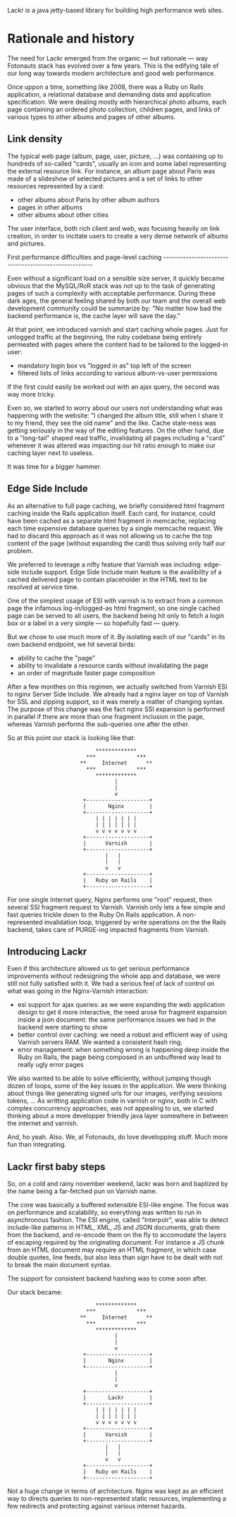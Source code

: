 Lackr is a java jetty-based library for building high performance web sites.

Rationale and history
=====================

The need for Lackr emerged from the organic — but rationale — way Fotonauts stack has evolved over a few years. This is
the edifying tale of our long way towards modern architecture and good web performance.

Once uppon a time, something like 2008, there was a Ruby on Rails application, a relational database and
demanding data and application specification.
We were dealing mostly with hierarchical photo albums, each page containing an ordered photo collection,
children pages, and links of various types to other albums and pages of other albums.

Link density
------------

The typical web page (album, page, user, picture, ...) was containing up to hundreds of so-called "cards", usually an
icon and some label representing the external resource link.
For instance, an album page about Paris was made of a slideshow of selected pictures and a set of links to other
resources represented by a card:
- other albums about Paris by other album authors
- pages in other albums
- other albums about other cities

The user interface, both rich client and web, was focusing heavily on link creation, in order to incitate users to
create a very dense network of albums and pictures.

First performance difficulties and page-level caching -----------------------------------------------------

Even without a significant load on a sensible size server, it quickly became obvious that the MySQL/RoR stack was
not up to the task of generating pages of such a complexity with acceptable performance.
During these dark ages, the general feeling shared by both our team and the overall web development community could be
summarize by: "No matter how bad the backend performance is, the cache layer will save the day."

At that point, we introduced varnish and start caching whole pages. Just for unlogged traffic at the beginning, the
ruby codebase being entirely permeated with pages where the content had to be tailored to the logged-in user:
- mandatory login box vs "logged in as" top left of the screen
- filtered lists of links according to various album-vs-user permissions

If the first could easily be worked out with an ajax query, the second was way more tricky.

Even so, we started to worry about our users not understanding what was happening with the website: "I changed the
album title, still when I share it to my friend, they see the old name" and the like. Cache stale-ness was getting
seriously in the way of the editing features. On the other hand, due to a "long-tail" shaped read traffic,
invalidating all pages including a "card" whenever it was altered was impacting our hit ratio enough to make our
caching layer next to useless.

It was time for a bigger hammer.

Edge Side Include
-----------------

As an alternative to full page caching, we briefly considered html fragment caching inside the Rails application
itself. Each card, for instance, could have been cached as a separate html fragment in memcache, replacing
each time expensive database queries by a single memcache request. We had to discard this approach as it was
not allowing us to cache the top content of the page (without expanding the card) thus solving only half our
problem.

We preferred to leverage a nifty feature that Varnish was including: edge-side include support. Edge Side Include
main feature is the availibility of a cached delivered page to contain placeholder in the HTML text to be resolved
at service time.

One of the simplest usage of ESI with varnish is to extract from a common page the infamous log-in/logged-as html
fragment, so one single cached page can be served to all users, the backend being hit only to fetch a login box
or a label in a very simple — so hopefully fast — query.

But we chose to use much more of it. By isolating each of our "cards" in its own backend endpoint, we hit several
birds:
- ability to cache the "page"
- ability to invalidate a resource cards without invalidating the page
- an order of magnitude faster page composition

After a few monthes on this regimen, we actually switched from Varnish ESI to nginx Server Side Include. We already
had a nginx layer on top of Varnish for SSL and zipping support, so it was merely a matter of changing syntax. The
purpose of this change was the fact nginx SSI expansion is performed in parallel if there are more than one
fragment inclusion in the page, whereas Varnish performs the sub-queries one after the other.

So at this point our stack is looking like that:

```
                            *************      
                         ***             ***   
                       **     Internet      ** 
                         ***             ***   
                            *************      
                                  |            
                                  |            
                                  v            
                        +--------------------+ 
                        |       Nginx        | 
                        +--------------------+ 
                            | | | | | | |      
                            | | | | | | |      
                            v v v v v v v      
                        +--------------------+ 
                        |      Varnish       | 
                        +--------------------+ 
                               |   |           
                               |   |           
                               v   v           
                        +--------------------+ 
                        |   Ruby on Rails    | 
                        +--------------------+ 

```

For one single Internet query, Nginx performs one "root" request, then several SSI fragment request to
Varnish. Varnish only lets a few simple and fast queries trickle down to the Ruby On Rails application. A
non-represented invalidation loop, triggered by write operations on the the Rails backend, takes care of PURGE-ing
impacted fragments from Varnish.

Introducing Lackr
-----------------

Even if this architecture allowed us to get serious performance improvements without redesigning the whole app and
database, we were still not fully satisfied with it. We had a serious feel of lack of control on what was going in
the Nginx-Varnish interaction:
- esi support for ajax queries: as we were expanding the web application design to get it more interactive, the need
  arose for fragment expansion inside a json document: the same performance issues we had in the backend were starting
  to show
- better control over caching: we need a robust and efficient way of using Varnish servers RAM. We wanted a consistent
  hash ring.
- error management: when something wrong is happening deep inside the Ruby on Rails, the page being composed in an
  unbuffered way lead to really ugly error pages

We also wanted to be able to solve efficiently, without jumping though dozen of loops, some of the key issues in the
application. We were thinking about things like generating signed urls for our images, verifying sessions tokens, ...
As writting application code in varnish or nginx, both in C with complex concurrency approaches, was not appealing to
us, we started thinking about a more developper friendly java layer somewhere in between the internet and varnish.

And, ho yeah. Also. We, at Fotonauts, do love developping stuff. Much more fun than integrating.

Lackr first baby steps
----------------------

So, on a cold and rainy november weekend, lackr was born and baptized by the name being a far-fetched pun on
Varnish name.

The core was basically a buffered extensible ESI-like engine. The focus was on performance and scalability, so
everything was written to run in asynchronous fashion.
The ESI engine, called "Interpolr", was able to detect include-like patterns in HTML, XML, JS and JSON documents,
grab them from the backend, and re-encode them on the fly to accomodate the layers of escaping required by the
originating document. For instance a JS chunk from an HTML document may require an HTML fragment, in which case
double quotes, line feeds, but also less than sign have to be dealt with not to break the main document syntax.

The support for consistent backend hashing was to come soon after.

Our stack became:

```
                            *************      
                         ***             ***   
                       **     Internet      ** 
                         ***             ***   
                            *************      
                                  |            
                                  |            
                                  v            
                        +--------------------+ 
                        |       Nginx        | 
                        +--------------------+ 
                                  |            
                                  |            
                                  v            
                        +--------------------+ 
                        |       Lackr        | 
                        +--------------------+ 
                            | | | | | | |      
                            | | | | | | |      
                            v v v v v v v      
                        +--------------------+ 
                        |      Varnish       | 
                        +--------------------+ 
                               |   |           
                               |   |           
                               v   v           
                        +--------------------+ 
                        |   Ruby on Rails    | 
                        +--------------------+ 

```

Not a huge change in terms of architecture. Nginx was kept as an efficient way to directs queries to
non-represented static resources, implementing a few redirects and protecting against various internet
hazards.


